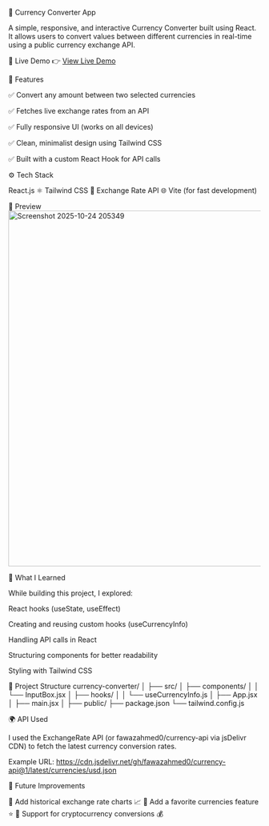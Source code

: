 💱 Currency Converter App

A simple, responsive, and interactive Currency Converter built using React.
It allows users to convert values between different currencies in real-time using a public currency exchange API.

🚀 Live Demo
👉 [View Live Demo](https://currency-converter-iota-gilt.vercel.app/)


🧩 Features

✅ Convert any amount between two selected currencies

✅ Fetches live exchange rates from an API

✅ Fully responsive UI (works on all devices)

✅ Clean, minimalist design using Tailwind CSS

✅ Built with a custom React Hook for API calls

⚙️ Tech Stack

React.js ⚛️
Tailwind CSS 🎨
Exchange Rate API 🌐
Vite (for fast development)

📸 Preview
<img width="1283" height="711" alt="Screenshot 2025-10-24 205349" src="https://github.com/user-attachments/assets/de66d9c0-eeb2-4ce9-88bf-649a890291a6" />

🧠 What I Learned

While building this project, I explored:

React hooks (useState, useEffect)

Creating and reusing custom hooks (useCurrencyInfo)

Handling API calls in React

Structuring components for better readability

Styling with Tailwind CSS


📂 Project Structure
currency-converter/
│
├── src/
│   ├── components/
│   │   └── InputBox.jsx
│   ├── hooks/
│   │   └── useCurrencyInfo.js
│   ├── App.jsx
│   ├── main.jsx
│
├── public/
├── package.json
└── tailwind.config.js

🌍 API Used

I used the ExchangeRate API (or fawazahmed0/currency-api via jsDelivr CDN)
to fetch the latest currency conversion rates.

Example URL:
https://cdn.jsdelivr.net/gh/fawazahmed0/currency-api@1/latest/currencies/usd.json

🏁 Future Improvements

🔹 Add historical exchange rate charts 📈
🔹 Add a favorite currencies feature ⭐
🔹 Support for cryptocurrency conversions 💰
